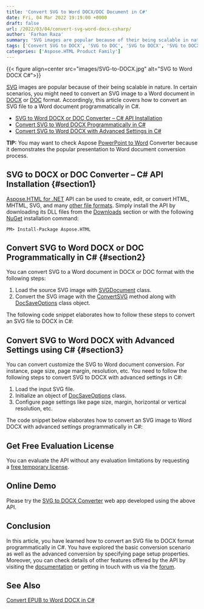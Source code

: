 ```yaml
---
title: 'Convert SVG to Word DOCX/DOC Document in C#'
date: Fri, 04 Mar 2022 19:19:00 +0000
draft: false
url: /2022/03/04/convert-svg-word-docx-csharp/
author: 'Farhan Raza'
summary: 'SVG images are popular because of their being scalable in nature. In certain scenarios, you might need to convert an SVG image to a Word document in DOCX or DOC format. Accordingly, this article covers how to **convert an SVG file to a Word document programmatically in C#.**'
tags: ['Convert SVG to DOCX', 'SVG to DOC', 'SVG to DOCX', 'SVG to DOCX Converter in C#', 'SVG to DOCX in csharp', 'SVG to Word']
categories: ['Aspose.HTML Product Family']
---
```




{{< figure align=center src="images/SVG-to-DOCX.jpg" alt="SVG to Word DOCX C#">}}


[SVG][1] images are popular because of their being scalable in nature. In certain scenarios, you might need to convert an SVG image to a Word document in [DOCX][2] or [DOC][3] format. Accordingly, this article covers how to convert an SVG file to a Word document programmatically in C#.

*   [SVG to Word DOCX or DOC Converter – C# API Installation][4]
*   [Convert SVG to Word DOCX Programmatically in C#][5]
*   [Convert SVG to Word DOCX with Advanced Settings in C#][6]

**TIP:** You may want to check Aspose [PowerPoint to Word][7] Converter because it demonstrates the popular presentation to Word document conversion process.

## SVG to DOCX or DOC Converter – C# API Installation {#section1}

[Aspose.HTML for .NET][8] API can be used to create, edit, or convert HTML, MHTML, SVG, and many [other file formats][9]. Simply install the API by downloading its DLL files from the [Downloads][10] section or with the following [NuGet][11] installation command:

```
PM> Install-Package Aspose.HTML
```

## Convert SVG to Word DOCX or DOC Programmatically in C# {#section2}

You can convert SVG to a Word document in DOCX or DOC format with the following steps:

1.  Load the source SVG image with [SVGDocument][12] class.
2.  Convert the SVG image with the [ConvertSVG][13] method along with [DocSaveOptions][14] class object.

The following code snippet elaborates how to follow these steps to convert an SVG file to DOCX in C#:



## Convert SVG to Word DOCX with Advanced Settings using C# {#section3}

You can convert customize the SVG to Word document conversion. For instance, page size, page margin, resolution, etc. You need to follow the following steps to convert SVG to DOCX with advanced settings in C#:

1.  Load the input SVG file.
2.  Initialize an object of [DocSaveOptions][15] class.
3.  Configure page settings like page size, margin, horizontal or vertical resolution, etc.

The code snippet below elaborates how to convert an SVG image to Word DOCX with advanced settings programmatically in C#:



## Get Free Evaluation License

You can evaluate the API without any evaluation limitations by requesting a [free temporary license][16].

## Online Demo

Please try the [SVG to DOCX Converter][17] web app developed using the above API.

## Conclusion

In this article, you have learned how to convert an SVG file to DOCX format programmatically in C#. You have explored the basic conversion scenario as well as the advanced conversion by specifying page setup properties. Moreover, you can check details of other features offered by the API by visiting the [documentation][18] or getting in touch with us via the [forum][19].

## See Also

[Convert EPUB to Word DOCX in C#][20]




[1]: https://docs.fileformat.com/page-description-language/svg/
[2]: https://docs.fileformat.com/word-processing/docx/
[3]: https://docs.fileformat.com/word-processing/doc/
[4]: #section1
[5]: #section2
[6]: #section3
[7]: https://products.aspose.app/slides/conversion/ppt-to-wordhttps://products.aspose.app/slides/conversion/ppt-to-word
[8]: https://products.aspose.com/html/net
[9]: https://docs.aspose.com/html/net/getting-started/supported-file-formats/
[10]: https://downloads.aspose.com/html/net
[11]: https://www.nuget.org/packages/Aspose.HTML
[12]: https://apireference.aspose.com/html/net/aspose.html.dom.svg/svgdocument
[13]: https://apireference.aspose.com/html/net/aspose.html.converters/converter/methods/convertsvg/index
[14]: https://apireference.aspose.com/html/net/aspose.html.saving/docsaveoptions
[15]: https://apireference.aspose.com/html/net/aspose.html.saving/docsaveoptions
[16]: https://purchase.aspose.com/temporary-license
[17]: https://products.aspose.app/pdf/conversion/svg-to-docx
[18]: https://docs.aspose.com/html/net/
[19]: https://forum.aspose.com/c/html/29
[20]: https://blog.aspose.com/2022/02/23/convert-epub-to-word-docx-csharp/





